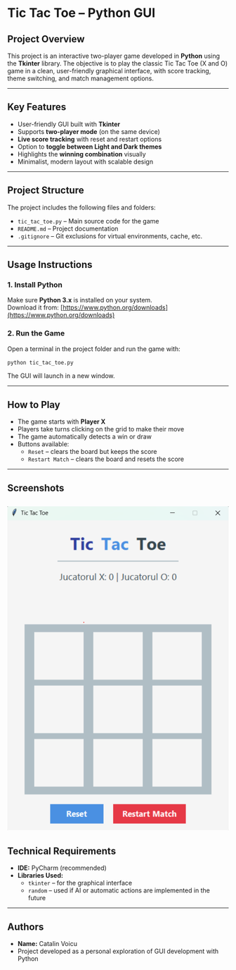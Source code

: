 # Tic Tac Toe – Python GUI

## Project Overview

This project is an interactive two-player game developed in **Python** using the **Tkinter** library. The objective is to play the classic Tic Tac Toe (X and O) game in a clean, user-friendly graphical interface, with score tracking, theme switching, and match management options.

---

## Key Features

- User-friendly GUI built with **Tkinter**
- Supports **two-player mode** (on the same device)
- **Live score tracking** with reset and restart options
- Option to **toggle between Light and Dark themes**
- Highlights the **winning combination** visually
- Minimalist, modern layout with scalable design

---

## Project Structure

The project includes the following files and folders:

- `tic_tac_toe.py` – Main source code for the game  
- `README.md` – Project documentation  
- `.gitignore` – Git exclusions for virtual environments, cache, etc.  

---

## Usage Instructions

### 1. Install Python

Make sure **Python 3.x** is installed on your system.  
Download it from: [https://www.python.org/downloads](https://www.python.org/downloads)

### 2. Run the Game

Open a terminal in the project folder and run the game with:

```bash
python tic_tac_toe.py
```

The GUI will launch in a new window.

---

## How to Play

- The game starts with **Player X**
- Players take turns clicking on the grid to make their move
- The game automatically detects a win or draw
- Buttons available:
  - `Reset` – clears the board but keeps the score
  - `Restart Match` – clears the board and resets the score

---

## Screenshots

![Interface Preview](https://raw.githubusercontent.com/catavoicu/Tic-Tac-Toe/main/interface.png)
---

## Technical Requirements

- **IDE:** PyCharm (recommended)
- **Libraries Used:**
  - `tkinter` – for the graphical interface
  - `random` – used if AI or automatic actions are implemented in the future

---

## Authors

- **Name:** Catalin Voicu  
- Project developed as a personal exploration of GUI development with Python  


